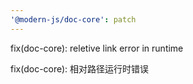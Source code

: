 ```yaml
---
'@modern-js/doc-core': patch
---
```


fix(doc-core): reletive link error in runtime

fix(doc-core): 相对路径运行时错误
